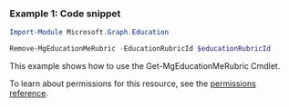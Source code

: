 ### Example 1: Code snippet

```powershellImport-Module Microsoft.Graph.Education

Remove-MgEducationMeRubric -EducationRubricId $educationRubricId
```
This example shows how to use the Get-MgEducationMeRubric Cmdlet.
To learn about permissions for this resource, see the [permissions reference](/graph/permissions-reference).

